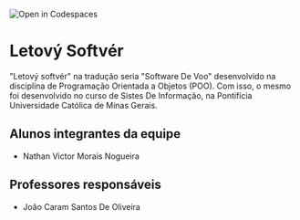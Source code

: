 ![Open in Codespaces](https://classroom.github.com/assets/open-in-codespaces-abfff4d4e15f9e1bd8274d9a39a0befe03a0632bb0f153d0ec72ff541cedbe34.svg)
# Letový Softvér
"Letový softvér" na tradução seria "Software De Voo" desenvolvido na disciplina de Programação Orientada a Objetos (POO). Com isso, o mesmo foi desenvolvido no curso de Sistes De Informação, na Pontifícia Universidade Católica de Minas Gerais.

## Alunos integrantes da equipe

* Nathan Victor Morais Nogueira


## Professores responsáveis

* João Caram Santos De Oliveira

